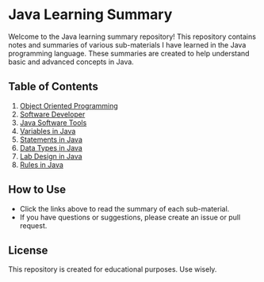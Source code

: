 # Java Learning Summary

Welcome to the Java learning summary repository! This repository contains notes and summaries of various sub-materials I have learned in the Java programming language. These summaries are created to help understand basic and advanced concepts in Java.

## Table of Contents

1. [Object Oriented Programming](OOP.md)
2. [Software Developer](SoftwareDeveloper.md)
3. [Java Software Tools](JavaTools.md)
4. [Variables in Java](VarJava.md)
5. [Statements in Java](Statement.md)
6. [Data Types in Java](DataTypes.md)
7. [Lab Design in Java](LabDesign.md)
8. [Rules in Java](RuleJava.md)

## How to Use

- Click the links above to read the summary of each sub-material.
- If you have questions or suggestions, please create an issue or pull request.

## License

This repository is created for educational purposes. Use wisely.
